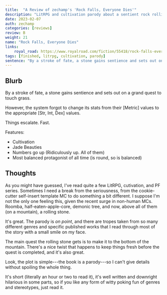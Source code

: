 ```yaml
---
title:  "A Review of zechamp's 'Rock Falls, Everyone Dies'"
description: "LitRPG and cultivation parody about a sentient rock rolling down a mountain."
date: 2023-02-07
auth: zechamp
categories: [reviews]
review: B
weight: 21
name: "Rock Falls, Everyone Dies"
links:
    royal_road: https://www.royalroad.com/fiction/55418/rock-falls-everyone-dies
tags: [finished, litrpg, cultivation, parody]
sentence: "By a stroke of fate, a stone gains sentience and sets out on a grand quest to touch grass."
---
```


## Blurb

By a stroke of fate, a stone gains sentience and sets out on a grand quest to touch grass. 

However, the system forgot to change its stats from their \[Metric\] values to the appropriate \[Str, Int, Dex\] values.

Things escalate. Fast. 

Features:
- Cultivation 
- Jade Beauties
- Numbers go up (Ridiculously up. All of them)
- Most balanced protagonist of all time (is round, so is balanced)

## Thoughts

As you might have guessed, I've read quite a few LitRPG, cutivation, and PF series. Sometimes I need a break from the seriousness, from the cookie-cutter self-insert template MC to do something a bit different. I suppose I'm not the only one feeling this, given the recent surge in non-human MCs. Roomba, half-eaten-apple-core, demonic tree, and now, above all of them (on a mountain), a rolling stone.

It's great. The parody is *on point*, and there are tropes taken from so many different genres and specific published works that I read through most of the story with a small smile on my face.

The main quest the rolling stone gets is to make it to the bottom of the mountain. There's a nice twist that happens to keep things fresh before the quest is completed, and it's also great.

Look, the plot is simple---the book is a parody---so I can't give details without spoiling the whole thing.

It's short (literally an hour or two to read it), it's well written and downright hilarious in some parts, so if you like any form of witty poking fun of genres and stereotypes, just read it.

